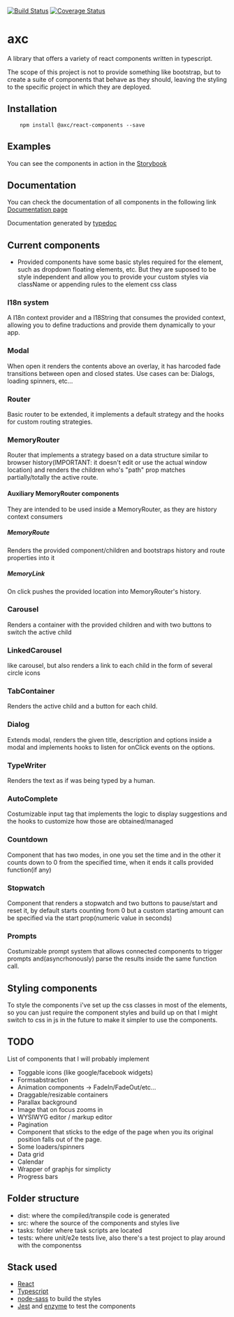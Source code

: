 [![Build Status](https://travis-ci.com/alex-mas/react-components.svg?branch=master)](https://travis-ci.com/alex-mas/react-components)
[![Coverage Status](https://coveralls.io/repos/github/alex-mas/react-components/badge.svg?branch=master)](https://coveralls.io/github/alex-mas/react-components?branch=master)

# axc
A library that offers a variety of react components written in typescript.

The scope of this project is not to provide something like bootstrap, but to create a suite of components that behave as they should, leaving the styling to the specific project in which they are deployed.


## Installation

```shell
    npm install @axc/react-components --save
```

## Examples

You can see the components in action in the [Storybook](https://alex-mas.github.io/react-components/storybook)

## Documentation

You can check the documentation of all components in the following link
[Documentation page](https://alex-mas.github.io/react-components/)

Documentation generated by [typedoc](https://typedoc.org/)


## Current components
- Provided components have some basic styles required for the element, such as dropdown floating elements, etc. But they are suposed to be style independent and allow you to     provide your custom styles via className or appending rules to the element css class


### I18n system
A I18n context provider and a I18String that consumes the provided context, allowing you to define traductions and provide them dynamically to your app.

### Modal 
When open it renders the contents above an overlay, it has harcoded fade transitions between open and closed states. Use cases can be: Dialogs, loading spinners, etc...

### Router 
Basic router to be extended, it implements a default strategy and the hooks for custom routing strategies.

### MemoryRouter
Router that implements a strategy based on a data structure similar to browser history(IMPORTANT: it doesn't edit or use the actual window location) and renders the children who's "path" prop matches partially/totally the active route.


#### Auxiliary MemoryRouter components
They are intended to be used inside a MemoryRouter, as they are history context consumers

##### MemoryRoute
Renders the provided component/children and bootstraps history and route properties into it

##### MemoryLink 
On click pushes the provided location into MemoryRouter's history.

### Carousel
Renders a container with the provided children and with two buttons to switch the active child

### LinkedCarousel
like carousel, but also renders a link to each child in the form of several circle icons

### TabContainer
Renders the active child and a button for each child.

### Dialog 
Extends modal, renders the given title, description and options inside a modal and implements hooks to listen for onClick events on the options.

### TypeWriter
Renders the text as if was being typed by a human. 

### AutoComplete
Costumizable input tag that implements the logic to display suggestions and the hooks to customize how those are obtained/managed

### Countdown
Component that has two modes, in one you set the time and in the other it counts down to 0 from the specified time, when it ends it calls provided function(if any)

### Stopwatch
Component that renders a stopwatch and two buttons to pause/start and reset it, by default starts counting from 0 but a custom starting amount can be specified via the start prop(numeric value in seconds)

### Prompts
Costumizable prompt system that allows connected components to trigger prompts and(asyncrhonously) parse the results inside the same function call.


## Styling components
To style the components i've set up the css classes in most of the elements, so you can just require the component styles and build up on that
I might switch to css in js in the future to make it simpler to use the components.

## TODO
List of components that I will probably implement

- Toggable icons (like google/facebook widgets)
- Formsabstraction
- Animation components -> FadeIn/FadeOut/etc... 
- Draggable/resizable containers
- Parallax background
- Image that on focus zooms in
- WYSIWYG editor / markup editor
- Pagination
- Component that sticks to the edge of the page when you its original position falls out of the page.
- Some loaders/spinners
- Data grid
- Calendar
- Wrapper of graphjs for simplicty
- Progress bars


## Folder structure

- dist: where the compiled/transpile code is generated
- src: where the source of the components and styles live
- tasks: folder where task scripts are located
- tests: where unit/e2e tests live, also there's a test project to play around with the componentss


## Stack used
- [React](https://reactjs.org/)
- [Typescript](https://www.typescriptlang.org/)
- [node-sass](https://www.npmjs.com/package/node-sass) to build the styles
- [Jest](https://jestjs.io/) and [enzyme](https://github.com/airbnb/enzyme) to test the components
